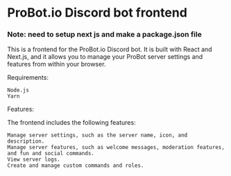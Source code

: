 # ProBot.io Discord bot frontend
### Note: need to setup next js and make a package.json file
This is a frontend for the ProBot.io Discord bot. It is built with React and Next.js, and it allows you to manage your ProBot server settings and features from within your browser.

Requirements:

    Node.js
    Yarn


Features:

The frontend includes the following features:

    Manage server settings, such as the server name, icon, and description.
    Manage server features, such as welcome messages, moderation features, and fun and social commands.
    View server logs.
    Create and manage custom commands and roles.
